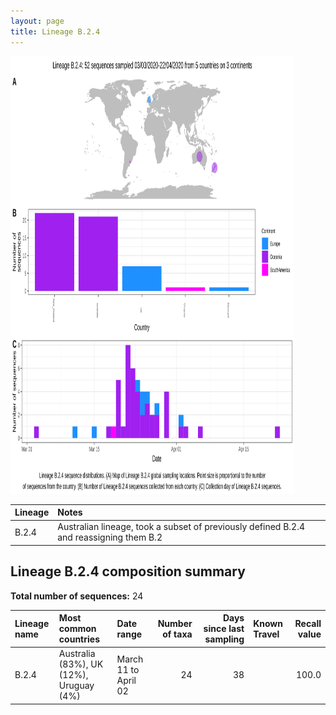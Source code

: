 ```yaml
---
layout: page
title: Lineage B.2.4
---
```




<img src="../assets/images/B.2.4.svg" alt="B.2.4 lineage summary figure" width="90%" height="700px" />


| Lineage | Notes |
|:-----|:-----|
| B.2.4 | Australian lineage, took a subset of previously defined B.2.4 and reassigning them B.2 |

<h2>Lineage B.2.4 composition summary </h2>

<strong>Total number of sequences:</strong> 24

| Lineage name | Most common countries | Date range | Number of taxa |  Days since last sampling | Known Travel | Recall value |
|:-----|:-----|:-------|-------:|-------:|:---------|--------:|
| B.2.4 | Australia (83%), UK (12%), Uruguay (4%) | March 11 to April 02 | 24 | 38 |  | 100.0 |
